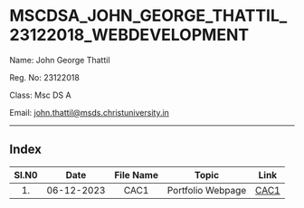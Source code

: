 # MSCDSA_JOHN_GEORGE_THATTIL_23122018_WEBDEVELOPMENT

Name: John George Thattil

Reg. No: 23122018

Class: Msc DS A

Email: john.thattil@msds.christuniversity.in

***
## Index
|Sl.N0|Date|File Name|Topic|Link|
|:----:|:----:|:---:|:----:|-----|
|1.|06-12-2023|CAC1|Portfolio Webpage|[CAC1](https://github.com/JOHNGT2018/MSCDSA_JOHN_GEORGE_THATTIL_23122018_WEBDEVELOPMENT.git)
